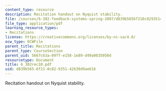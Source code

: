 ```yaml
---
content_type: resource
description: Recitation handout on Nyquist stability.
file: /courses/6-302-feedback-systems-spring-2007/d839b5656f210c82935142b30d9ae616_6_302rec10.pdf
file_type: application/pdf
learning_resource_types:
- Recitations
license: https://creativecommons.org/licenses/by-nc-sa/4.0/
ocw_type: OCWFile
parent_title: Recitations
parent_type: CourseSection
parent_uid: 5667c63a-09ff-e158-1e89-d49a0035050d
resourcetype: Document
title: 6_302rec10.pdf
uid: d839b565-6f21-0c82-9351-42b30d9ae616
---
```

Recitation handout on Nyquist stability.
